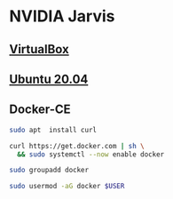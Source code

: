 # NVIDIA Jarvis

## [VirtualBox](VirtualBox.md)

## [Ubuntu 20.04](Ubuntu-20.04.md)

## Docker-CE

```sh
sudo apt  install curl

curl https://get.docker.com | sh \
  && sudo systemctl --now enable docker
```

```sh
sudo groupadd docker

sudo usermod -aG docker $USER
```

